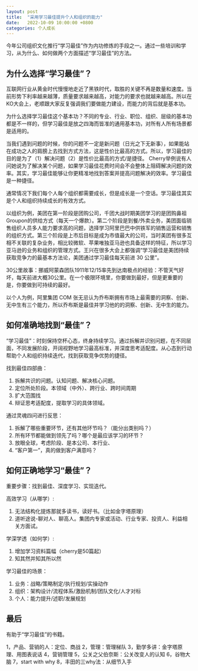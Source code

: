 ```yaml
---
layout: post
title:  "采用学习最佳提升个人和组织的能力"
date:   2022-10-09 10:00:00 +0800
categories: 个人成长
---
```


今年公司组织文化推行“学习最佳”作为内功修炼的手段之一。通过一些培训和学习，从为什么、如何做两个方面描述“学习最佳”的方法。

## 为什么选择“学习最佳”？

互联网行业从黄金时代慢慢地走近了黑铁时代，取胜的关键不再是数量和速度。当前形势下利率越来越薄，质量要求越来越高，对能力的要求也就越来越高。所以在KO大会上，老顺跟大家反复强调我们要做能力建设，而能力的背后就是基本功。

为什么选择学习最佳这个基本功？不同的专业、行业、职位、组织、层级的基本功都是不一样的，但学习最佳是放之四海而皆准的通用基本功，对所有人所有场景都是适用的。

当我们遇到问题的时候，你的问题不一定是新问题（日光之下无新事），如果能站在成功之人的肩膀上去找到方式方法，这是性价比最高的方式。所以，学习最佳的目的是为了（1）解决问题（2）是性价比最高的方式/是捷径。
Cherry举例说有人问她说为了解决某个问题，如果学习最佳花费时间会不会整体上阻碍解决问题的效率。其实，学习最佳能够让你更精准地找到答案并提高问题解决的效率。学习最佳是一种捷径。

通常情况下我们每个人每个组织都需要成长，但是成长是一个空话。学习最佳其实是个人和组织持续成长的有效方式。

以组织为例，美团在第一阶段是团购公司，千团大战时期美团学习的是团购鼻祖Groupon的供给方式（每天一个爆款）。第二个阶段是到餐/外卖业务，美团面临销售组织人员多人能力要求高的问题，选择学习阿里巴巴中供铁军的销售运营和销售的组织方式。第三个阶段是上市后目标是成为市值最大的公司，当时美团有很多互相不关联的复杂业务，相比较微软、苹果唯独亚马逊也具备这样的特征，所以学习亚马逊的业务和组织的管理方式。王兴在很多大会上都强调“学习最佳是美团持续获取竞争力的最基本方法论，美团通过学习最佳每天前进 30 公里”。

30公里故事：挪威阿蒙森团队1911年12/15率先到达南极点的经验：不管天气好坏，每天前进大概30公里。在一个极限环境里，你要做到最好，但是更重要的是，你要做到可持续的最好。

以个人为例，阿里集团 COM 张无忌认为乔布斯拥有市场上最需要的洞察、创新、无中生有三个能力，所以乔布斯是最佳并学习他的的洞察、创新、无中生的能力。

## 如何准确地找到“最佳”？

“学习最佳”：时刻保持空杯心态，终身持续学习。通过拆解并识别问题，在不同层面，不同发展阶段，开阔视野地学习最高标准，并深度思考适配度。从心态到行动帮助个人和组织持续迭代，找到获取竞争优势的捷径。

找到最佳四部曲：
1. 拆解共识的问题。认知问题、解决核心问题。
2. 定位所处阶段。本领域（中外）、跨行业、跨时间周期
3. 扩大范围找
4. 辩证思考适配度，提取学习的具体领域。

通过灵魂四问进行反思：
1. 拆解了哪些重要环节，还有其他环节吗？（能分出类别吗？）
2. 所有环节都能做到领先了吗？哪个是最应该学习的环节？
3. 放眼全球，考虑阶段、是本公司、本行业、
4. “客户第一”，真的做到客户满意吗？

## 如何正确地学习“最佳”？

重要步骤：找到最佳、深度学习、实现迭代。

高效学习（从哪学）:
1. 无法结构化提炼那就多读书，读好书。（比如金字塔原理）
2. 道听途说-聊对人、聊高人。集团内专家或活动、行业专家、投资人、利益相关方面试。

学深学透（如何学）:
1. 增加学习资料篇幅（cherry是50篇起）
2. 知其然并知其所以然

学习最佳的场景：
1. 业务：战略/策略制定/执行规划/实操动作
2. 组织：架构设计/流程体系/激励机制/团队文化/人才对标
3. 个人：能力提升/述职/发展规划

## 最后

有助于“学习最佳”的书籍。

1，产品、营销的人：定位、商战
2，管理：管理梯队
3，勤学多讲：金字塔原理、用图表说话
4，营销管理
5，公关之父伯奈斯：公关改变人的认知
6，谷物大脑
7，start with why
8，丰田的三why法：从细节入手

